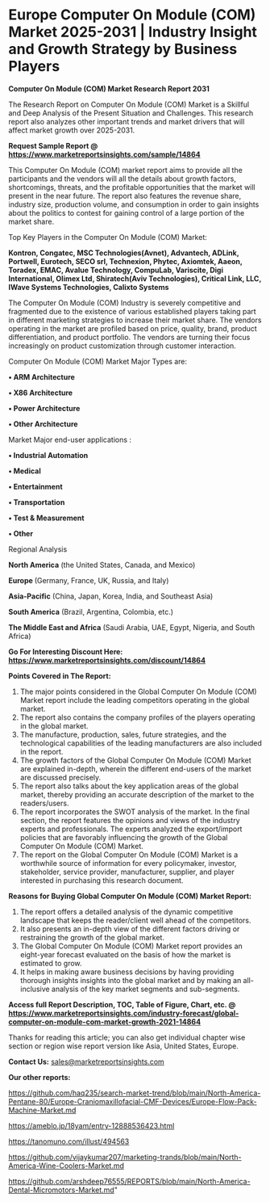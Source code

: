  # Europe Computer On Module (COM) Market 2025-2031 | Industry Insight and Growth Strategy by Business Players

<strong>Computer On Module (COM) Market Research Report 2031</strong>

The Research Report on Computer On Module (COM) Market is a Skillful and Deep Analysis of the Present Situation and Challenges. This research report also analyzes other important trends and market drivers that will affect market growth over 2025-2031.

<strong>Request Sample Report @ <a href=https://www.marketreportsinsights.com/sample/14864>https://www.marketreportsinsights.com/sample/14864</a></strong>

This Computer On Module (COM) market report aims to provide all the participants and the vendors will all the details about growth factors, shortcomings, threats, and the profitable opportunities that the market will present in the near future. The report also features the revenue share, industry size, production volume, and consumption in order to gain insights about the politics to contest for gaining control of a large portion of the market share.

Top Key Players in the Computer On Module (COM) Market:

<strong>Kontron, Congatec, MSC Technologies(Avnet), Advantech, ADLink, Portwell, Eurotech, SECO srl, Technexion, Phytec, Axiomtek, Aaeon, Toradex, EMAC, Avalue Technology, CompuLab, Variscite, Digi International, Olimex Ltd, Shiratech(Aviv Technologies), Critical Link, LLC, IWave Systems Technologies, Calixto Systems</strong>

The Computer On Module (COM) Industry is severely competitive and fragmented due to the existence of various established players taking part in different marketing strategies to increase their market share. The vendors operating in the market are profiled based on price, quality, brand, product differentiation, and product portfolio. The vendors are turning their focus increasingly on product customization through customer interaction.

Computer On Module (COM) Market Major Types are:

<strong>• ARM Architecture

• X86 Architecture

• Power Architecture

• Other Architecture</strong>

Market Major end-user applications :

<strong>• Industrial Automation

• Medical

• Entertainment

• Transportation

• Test & Measurement

• Other</strong>

Regional Analysis

</u><strong><b>North America</b></strong> (the United States, Canada, and Mexico)

<strong><b>Europe </b></strong>(Germany, France, UK, Russia, and Italy)

<strong><b>Asia-Pacific</b></strong> (China, Japan, Korea, India, and Southeast Asia)

<strong><b>South America</b></strong> (Brazil, Argentina, Colombia, etc.)

<strong><b>The Middle East and Africa</b></strong> (Saudi Arabia, UAE, Egypt, Nigeria, and South Africa)

<strong>Go For Interesting Discount Here: <a href=https://www.marketreportsinsights.com/discount/14864>https://www.marketreportsinsights.com/discount/14864</a></strong>

<strong>Points Covered in The Report:</strong>
<ol>
  <li>The major points considered in the Global Computer On Module (COM) Market report include the leading competitors operating in the global market.</li>
  <li>The report also contains the company profiles of the players operating in the global market.</li>
  <li>The manufacture, production, sales, future strategies, and the technological capabilities of the leading manufacturers are also included in the report.</li>
  <li>The growth factors of the Global Computer On Module (COM) Market are explained in-depth, wherein the different end-users of the market are discussed precisely.</li>
  <li>The report also talks about the key application areas of the global market, thereby providing an accurate description of the market to the readers/users.</li>
  <li>The report incorporates the SWOT analysis of the market. In the final section, the report features the opinions and views of the industry experts and professionals. The experts analyzed the export/import policies that are favorably influencing the growth of the Global Computer On Module (COM) Market.</li>
  <li>The report on the Global Computer On Module (COM) Market is a worthwhile source of information for every policymaker, investor, stakeholder, service provider, manufacturer, supplier, and player interested in purchasing this research document.</li>
</ol>
<strong>Reasons for Buying Global Computer On Module (COM) Market Report:</strong>

<ol>
  <li>The report offers a detailed analysis of the dynamic competitive landscape that keeps the reader/client well ahead of the competitors.</li>
  <li>It also presents an in-depth view of the different factors driving or restraining the growth of the global market.</li>
  <li>The Global Computer On Module (COM) Market report provides an eight-year forecast evaluated on the basis of how the market is estimated to grow.</li>
  <li>It helps in making aware business decisions by having providing thorough insights insights into the global market and by making an all-inclusive analysis of the key market segments and sub-segments.</li>
</ol>
<strong>Access full Report Description, TOC, Table of Figure, Chart, etc. @ <a href=https://www.marketreportsinsights.com/industry-forecast/global-computer-on-module-com-market-growth-2021-14864>https://www.marketreportsinsights.com/industry-forecast/global-computer-on-module-com-market-growth-2021-14864</a></strong>


Thanks for reading this article; you can also get individual chapter wise section or region wise report version like Asia, United States, Europe.

<strong>Contact Us:</strong>
sales@marketreportsinsights.com

<strong>Our other reports:</strong>

<a href=https://github.com/haq235/search-market-trend/blob/main/North-America-Pentane-80/Europe-Craniomaxillofacial-CMF-Devices/Europe-Flow-Pack-Machine-Market.md>https://github.com/haq235/search-market-trend/blob/main/North-America-Pentane-80/Europe-Craniomaxillofacial-CMF-Devices/Europe-Flow-Pack-Machine-Market.md</a>

<a href=https://ameblo.jp/18yam/entry-12888536423.html>https://ameblo.jp/18yam/entry-12888536423.html</a>

<a href=https://tanomuno.com/illust/494563>https://tanomuno.com/illust/494563</a>

<a href=https://github.com/vijaykumar207/marketing-trands/blob/main/North-America-Wine-Coolers-Market.md>https://github.com/vijaykumar207/marketing-trands/blob/main/North-America-Wine-Coolers-Market.md</a>

<a href=https://github.com/arshdeep76555/REPORTS/blob/main/North-America-Dental-Micromotors-Market.md>https://github.com/arshdeep76555/REPORTS/blob/main/North-America-Dental-Micromotors-Market.md</a>"
